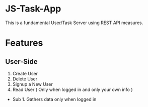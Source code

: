 # JS-Task-App

This is a fundamental User/Task Server using REST API measures.

# Features

## User-Side

1. Create User
2. Delete User
3. Signup a New User
4. Read User ( Only when logged in and only your own info )
* Sub 1. Gathers data only when logged in
 
